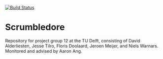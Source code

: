 [![Build Status](https://travis-ci.org/dalderliesten/Scrumbledore.svg?branch=master)](https://travis-ci.org/dalderliesten/Scrumbledore)

# Scrumbledore
Repository for project group 12 at the TU Delft, consisting of David Alderliesten, Jesse Tilro, Floris Doolaard, Jeroen Meijer, and Niels Warnars.  Monitored and advised by Aaron Ang.
